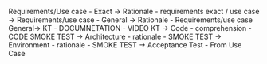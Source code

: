 Requirements/Use case - Exact ->
Rationale - requirements exact / use case ->
Requirements/use case - General ->
Rationale - Requirements/use case General->
KT - DOCUMNETATION - VIDEO KT ->
Code - comprehension - CODE SMOKE TEST ->
Architecture - rationale - SMOKE TEST ->
Environment - rationale - SMOKE TEST ->
Acceptance Test - From Use Case
